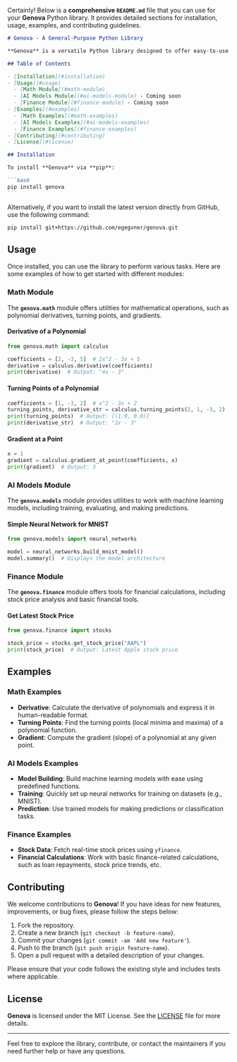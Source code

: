 Certainly! Below is a **comprehensive `README.md`** file that you can use for your **Genova** Python library. It provides detailed sections for installation, usage, examples, and contributing guidelines.

````markdown
# Genova - A General-Purpose Python Library

**Genova** is a versatile Python library designed to offer easy-to-use utilities for a variety of domains such as mathematics, machine learning, finance, and more. With its modular structure, **Genova** makes it simple to access and apply mathematical operations, machine learning models, financial tools, and more, making it an essential library for both professionals and enthusiasts.

## Table of Contents

- [Installation](#installation)
- [Usage](#usage)
  - [Math Module](#math-module)
  - [AI Models Module](#ai-models-module) - Coming soon
  - [Finance Module](#finance-module) - Coming soon
- [Examples](#examples)
  - [Math Examples](#math-examples)
  - [AI Models Examples](#ai-models-examples)
  - [Finance Examples](#finance-examples)
- [Contributing](#contributing)
- [License](#license)

## Installation

To install **Genova** via **pip**:

```bash
pip install genova
```
````

Alternatively, if you want to install the latest version directly from GitHub, use the following command:

```bash
pip install git+https://github.com/egegvner/genova.git
```

## Usage

Once installed, you can use the library to perform various tasks. Here are some examples of how to get started with different modules:

### Math Module

The **`genova.math`** module offers utilities for mathematical operations, such as polynomial derivatives, turning points, and gradients.

#### Derivative of a Polynomial

```python
from genova.math import calculus

coefficients = [2, -3, 5]  # 2x^2 - 3x + 5
derivative = calculus.derivative(coefficients)
print(derivative)  # Output: "4x - 3"
```

#### Turning Points of a Polynomial

```python
coefficients = [1, -3, 2]  # x^2 - 3x + 2
turning_points, derivative_str = calculus.turning_points(2, 1, -3, 2)
print(turning_points)  # Output: [(1.0, 0.0)]
print(derivative_str)  # Output: "2x - 3"
```

#### Gradient at a Point

```python
x = 1
gradient = calculus.gradient_at_point(coefficients, x)
print(gradient)  # Output: 3
```

### AI Models Module

The **`genova.models`** module provides utilities to work with machine learning models, including training, evaluating, and making predictions.

#### Simple Neural Network for MNIST

```python
from genova.models import neural_networks

model = neural_networks.build_mnist_model()
model.summary()  # Displays the model architecture
```

### Finance Module

The **`genova.finance`** module offers tools for financial calculations, including stock price analysis and basic financial tools.

#### Get Latest Stock Price

```python
from genova.finance import stocks

stock_price = stocks.get_stock_price("AAPL")
print(stock_price)  # Output: Latest Apple stock price
```

## Examples

### Math Examples

- **Derivative**: Calculate the derivative of polynomials and express it in human-readable format.
- **Turning Points**: Find the turning points (local minima and maxima) of a polynomial function.
- **Gradient**: Compute the gradient (slope) of a polynomial at any given point.

### AI Models Examples

- **Model Building**: Build machine learning models with ease using predefined functions.
- **Training**: Quickly set up neural networks for training on datasets (e.g., MNIST).
- **Prediction**: Use trained models for making predictions or classification tasks.

### Finance Examples

- **Stock Data**: Fetch real-time stock prices using `yfinance`.
- **Financial Calculations**: Work with basic finance-related calculations, such as loan repayments, stock price trends, etc.

## Contributing

We welcome contributions to **Genova**! If you have ideas for new features, improvements, or bug fixes, please follow the steps below:

1. Fork the repository.
2. Create a new branch (`git checkout -b feature-name`).
3. Commit your changes (`git commit -am 'Add new feature'`).
4. Push to the branch (`git push origin feature-name`).
5. Open a pull request with a detailed description of your changes.

Please ensure that your code follows the existing style and includes tests where applicable.

## License

**Genova** is licensed under the MIT License. See the [LICENSE](LICENSE) file for more details.

---

Feel free to explore the library, contribute, or contact the maintainers if you need further help or have any questions.
